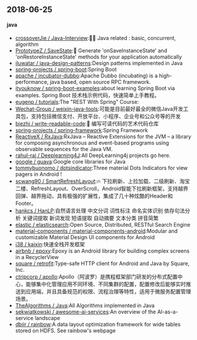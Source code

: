 ## 2018-06-25

#### java
* [crossoverJie / Java-Interview](https://github.com/crossoverJie/Java-Interview):👨‍🎓 Java related : basic, concurrent, algorithm
* [PrototypeZ / SaveState](https://github.com/PrototypeZ/SaveState):🍦 Generate 'onSaveInstanceState' and 'onRestoreInstanceState' methods for your application automatically
* [iluwatar / java-design-patterns](https://github.com/iluwatar/java-design-patterns):Design patterns implemented in Java
* [spring-projects / spring-boot](https://github.com/spring-projects/spring-boot):Spring Boot
* [apache / incubator-dubbo](https://github.com/apache/incubator-dubbo):Apache Dubbo (incubating) is a high-performance, java based, open source RPC framework.
* [ityouknow / spring-boot-examples](https://github.com/ityouknow/spring-boot-examples):about learning Spring Boot via examples. Spring Boot 技术栈示例代码，快速简单上手教程。
* [eugenp / tutorials](https://github.com/eugenp/tutorials):The "REST With Spring" Course:
* [Wechat-Group / weixin-java-tools](https://github.com/Wechat-Group/weixin-java-tools):可能是目前最好最全的微信Java开发工具包，支持包括微信支付、开放平台、小程序、企业号和公众号等的开发
* [biezhi / write-readable-code](https://github.com/biezhi/write-readable-code):🗾 编写可读代码的艺术代码仓库
* [spring-projects / spring-framework](https://github.com/spring-projects/spring-framework):Spring Framework
* [ReactiveX / RxJava](https://github.com/ReactiveX/RxJava):RxJava – Reactive Extensions for the JVM – a library for composing asynchronous and event-based programs using observable sequences for the Java VM.
* [rahul-raj / Deeplearning4J](https://github.com/rahul-raj/Deeplearning4J):All DeepLearning4j projects go here.
* [google / guava](https://github.com/google/guava):Google core libraries for Java
* [tommybuonomo / dotsindicator](https://github.com/tommybuonomo/dotsindicator):Three material Dots Indicators for view pagers in Android !
* [scwang90 / SmartRefreshLayout](https://github.com/scwang90/SmartRefreshLayout):🔥 下拉刷新、上拉加载、二级刷新、淘宝二楼、RefreshLayout、OverScroll，Android智能下拉刷新框架，支持越界回弹、越界拖动，具有极强的扩展性，集成了几十种炫酷的Header和 Footer。
* [hankcs / HanLP](https://github.com/hankcs/HanLP):自然语言处理 中文分词 词性标注 命名实体识别 依存句法分析 关键词提取 新词发现 短语提取 自动摘要 文本分类 拼音简繁
* [elastic / elasticsearch](https://github.com/elastic/elasticsearch):Open Source, Distributed, RESTful Search Engine
* [material-components / material-components-android](https://github.com/material-components/material-components-android):Modular and customizable Material Design UI components for Android
* [i38 / kaixin](https://github.com/i38/kaixin):快速全栈开发框架
* [airbnb / epoxy](https://github.com/airbnb/epoxy):Epoxy is an Android library for building complex screens in a RecyclerView
* [square / retrofit](https://github.com/square/retrofit):Type-safe HTTP client for Android and Java by Square, Inc.
* [ctripcorp / apollo](https://github.com/ctripcorp/apollo):Apollo（阿波罗）是携程框架部门研发的分布式配置中心，能够集中化管理应用不同环境、不同集群的配置，配置修改后能够实时推送到应用端，并且具备规范的权限、流程治理等特性，适用于微服务配置管理场景。
* [TheAlgorithms / Java](https://github.com/TheAlgorithms/Java):All Algorithms implemented in Java
* [sekwiatkowski / awesome-ai-services](https://github.com/sekwiatkowski/awesome-ai-services):An overview of the AI-as-a-service landscape
* [dbiir / rainbow](https://github.com/dbiir/rainbow):A data layout optimization framework for wide tables stored on HDFS. See rainbow's webpage
